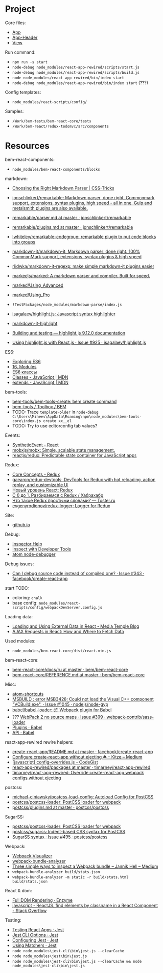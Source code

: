 
Project
=======

Core files:

- [App](src/blocks/App/App.js)
- [App-Header](src/blocks/App/Header/App-Header.js)
- [View](src/blocks/View/View.js)

Run command:

- `npm run -s start`
- `node-debug node_modules/react-app-rewired/scripts/start.js`
- `node-debug node_modules/react-app-rewired/scripts/build.js`
- `node node_modules/react-app-rewired/bin/index start`
- `node-debug node_modules/react-app-rewired/bin/index start` (???)

Config templates:

- `node_modules/react-scripts/config/`

Samples:

- `/Work/bem-tests/bem-react-core/tests`
- `/Work/bem-react/redux-todomvc/src/components`

Resources
=========

bem-react-components:

- `node_modules/bem-react-components/blocks`

markdown:

- [Choosing the Right Markdown Parser | CSS-Tricks](https://css-tricks.com/choosing-right-markdown-parser/)
- [jonschlinkert/remarkable: Markdown parser, done right. Commonmark support, extensions, syntax plugins, high speed - all in one. Gulp and metalsmith plugins are also available.](https://github.com/jonschlinkert/remarkable)
- [remarkable/parser.md at master · jonschlinkert/remarkable](https://github.com/jonschlinkert/remarkable/blob/master/docs/parser.md)
- [remarkable/plugins.md at master · jonschlinkert/remarkable](https://github.com/jonschlinkert/remarkable/blob/master/docs/plugins.md)
- [lwhiteley/remarkable-codegroup: remarkable plugin to put code blocks into groups](https://github.com/lwhiteley/remarkable-codegroup)
- [markdown-it/markdown-it: Markdown parser, done right. 100% CommonMark support, extensions, syntax plugins & high speed](https://github.com/markdown-it/markdown-it)
- [rlidwka/markdown-it-regexp: make simple markdown-it plugins easier](https://github.com/rlidwka/markdown-it-regexp)

- [markedjs/marked: A markdown parser and compiler. Built for speed.](https://github.com/markedjs/marked)
- [marked/Using_Advanced](https://github.com/markedjs/marked/blob/master/USING_ADVANCED.md)
- [marked/Using_Pro](https://github.com/markedjs/marked/blob/master/USING_PRO.md)
- `!TestPackages/node_modules/markdown-parse/index.js`

- [isagalaev/highlight.js: Javascript syntax highlighter](https://github.com/isagalaev/highlight.js/)
- [markdown-it-highlight](https://www.npmjs.com/package/markdown-it-highlight)
- [Building and testing — highlight.js 9.12.0 documentation](http://highlightjs.readthedocs.io/en/latest/building-testing.html)
- [Using highlight.js with React.js · Issue #925 · isagalaev/highlight.js](https://github.com/isagalaev/highlight.js/issues/925)

ES6:

- [Exploring ES6](http://exploringjs.com/es6/)
- [16. Modules](http://exploringjs.com/es6/ch_modules.html)
- [ES6 классы](http://jsraccoon.ru/es6-classes)
- [Classes - JavaScript | MDN](https://developer.mozilla.org/en-US/docs/Web/JavaScript/Reference/Classes)
- [extends - JavaScript | MDN](https://developer.mozilla.org/en-US/docs/Web/JavaScript/Reference/Classes/extends)

bem-tools:

- [bem-tools/bem-tools-create: bem create command](https://github.com/bem-tools/bem-tools-create)
- [bem-tools / Toolbox / BEM](https://en.bem.info/toolbox/bem-tools/)
- TODO: Trace `templateFolder` in `node-debug C:\Users\Miheev\AppData\Roaming\npm\node_modules\bem-tools-core\index.js create xx__el`
- TODO: Try to use editorconfig tab values?

Events:

- [SyntheticEvent - React](https://reactjs.org/docs/events.html)
- [mobxjs/mobx: Simple, scalable state management.](https://github.com/mobxjs/mobx)
- [reactjs/redux: Predictable state container for JavaScript apps](https://github.com/reactjs/redux)

Redux:

- [Core Concepts - Redux](https://redux.js.org/introduction/core-concepts)
- [gaearon/redux-devtools: DevTools for Redux with hot reloading, action replay, and customizable UI](https://github.com/gaearon/redux-devtools)
- [Новый уровень React: Redux](https://getinstance.info/articles/react/learning-react-redux/)
- [С 0 до 1. Разбираемся с Redux / Хабрахабр](https://habrahabr.ru/post/269831/)
- [Что такое Redux простыми словами? — Toster.ru](https://toster.ru/q/424353)
- [evgenyrodionov/redux-logger: Logger for Redux](https://github.com/evgenyrodionov/redux-logger)

Site:

- [github.io](https://lilliputten.github.io)

Debug:

- [Inspector Help](https://nodejs.org/en/docs/inspector/)
- [Inspect with Developer Tools](chrome://inspect)
- [atom node-debugger](https://atom.io/packages/node-debugger)

Debug issues:

- [Can I debug source code instead of compiled one? · Issue #343 · facebook/create-react-app](https://github.com/facebook/create-react-app/issues/343)

start TODO:
- coloring: `chalk`
- base config: `node_modules/react-scripts/config/webpackDevServer.config.js`

Loading data:
- [Loading and Using External Data in React - Media Temple Blog](http://mediatemple.net/blog/tips/loading-and-using-external-data-in-react/)
- [AJAX Requests in React: How and Where to Fetch Data](https://daveceddia.com/ajax-requests-in-react/)

Used modules:

- `node_modules/bem-react-core/dist/react.min.js`

bem-react-core:

- [bem-react-core/docs/ru at master · bem/bem-react-core](https://github.com/bem/bem-react-core/tree/master/docs/ru)
- [bem-react-core/REFERENCE.md at master · bem/bem-react-core](https://github.com/bem/bem-react-core/blob/master/docs/ru/REFERENCE.md)

Misc:

- [atom-shortcuts](https://atom.io/packages/atom-shortcuts)
- [MSBUILD : error MSB3428: Could not load the Visual C++ component "VCBuild.exe". · Issue #1045 · nodejs/node-gyp](https://github.com/nodejs/node-gyp/issues/1045)
- [babel/babel-loader: 📦 Webpack plugin for Babel](https://github.com/babel/babel-loader)
- ??? [WebPack 2 no source maps · Issue #309 · webpack-contrib/sass-loader](https://github.com/webpack-contrib/sass-loader/issues/309)
- [Plugins · Babel](http://babeljs.io/docs/plugins/#options)
- [API · Babel](https://babeljs.io/docs/usage/api/)

react-app-rewired rewire helpers:

- [create-react-app/README.md at master · facebook/create-react-app](https://github.com/facebook/create-react-app/blob/master/packages/react-scripts/template/README.md#advanced-configuration)
- [Configure create-react-app without ejecting ⏏ – Kitze – Medium](https://medium.com/@kitze/configure-create-react-app-without-ejecting-d8450e96196a)
- [[javascript] config-overrides.js - CodeGist](http://codegists.com/snippet/javascript/config-overridesjs_mekto_javascript)
- [react-app-rewired/packages at master · timarney/react-app-rewired](https://github.com/timarney/react-app-rewired/tree/master/packages)
- [timarney/react-app-rewired: Override create-react-app webpack configs without ejecting](https://github.com/timarney/react-app-rewired)

postcss:

- [michael-ciniawsky/postcss-load-config: Autoload Config for PostCSS](https://github.com/michael-ciniawsky/postcss-load-config)
- [postcss/postcss-loader: PostCSS loader for webpack](https://github.com/postcss/postcss-loader#exec)
- [postcss/plugins.md at master · postcss/postcss](https://github.com/postcss/postcss/blob/master/docs/plugins.md)

SugarSS:

- [postcss/postcss-loader: PostCSS loader for webpack](https://github.com/postcss/postcss-loader)
- [postcss/sugarss: Indent-based CSS syntax for PostCSS](https://github.com/postcss/sugarss)
- [SugarSS syntax · Issue #495 · postcss/postcss](https://github.com/postcss/postcss/issues/495)

Webpack:

- [Webpack Visualizer](http://chrisbateman.github.io/webpack-visualizer/)
- [webpack-bundle-analyzer](https://www.npmjs.com/package/webpack-bundle-analyzer)
- [Three simple ways to inspect a Webpack bundle – Jannik Hell – Medium](https://medium.com/@joeclever/three-simple-ways-to-inspect-a-webpack-bundle-7f6a8fe7195d)
- `webpack-bundle-analyzer build/stats.json`
- `webpack-bundle-analyzer -m static -r build/stats.html build/stats.json`

React & dom:

- [Full DOM Rendering · Enzyme](http://airbnb.io/enzyme/docs/api/mount.html)
- [javascript - ReactJS, find elements by classname in a React Component - Stack Overflow](https://stackoverflow.com/questions/42666140/reactjs-find-elements-by-classname-in-a-react-component)

Testing:

- [Testing React Apps · Jest](https://facebook.github.io/jest/docs/en/tutorial-react.html)
- [Jest CLI Options · Jest](https://facebook.github.io/jest/docs/en/cli.html)
- [Configuring Jest · Jest](https://facebook.github.io/jest/docs/en/configuration.html#modulenamemapper-object-string-string)
- [Using Matchers · Jest](https://facebook.github.io/jest/docs/en/using-matchers.html)
- `node node_modules\jest-cli\bin\jest.js --clearCache`
- `node node_modules\jest\bin\jest.js`
- `node node_modules\jest-cli\bin\jest.js --clearCache && node node_modules\jest-cli\bin\jest.js`


